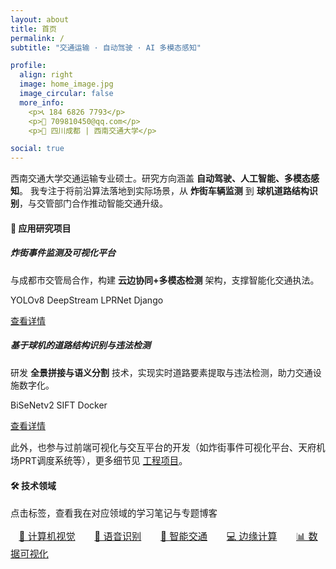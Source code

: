 ```yaml
---
layout: about
title: 首页
permalink: /
subtitle: "交通运输 · 自动驾驶 · AI 多模态感知"

profile:
  align: right
  image: home_image.jpg
  image_circular: false
  more_info: 
    <p>📞 184 6826 7793</p>
    <p>📧 709810450@qq.com</p>
    <p>📍 四川成都 | 西南交通大学</p>

social: true
---
```


<!-- 个人简介 -->
<p class="lead mb-4">
  西南交通大学交通运输专业硕士。研究方向涵盖 <b>自动驾驶、人工智能、多模态感知</b>。
  我专注于将前沿算法落地到实际场景，从 <b>炸街车辆监测</b> 到 <b>球机道路结构识别</b>，与交管部门合作推动智能交通升级。
</p>

<!-- 应用研究项目 -->
<h4 class="mb-3">🚀 应用研究项目</h4>
<div class="row">
  <div class="col-md-6 mb-3">
    <div class="card h-100 shadow-sm p-3">
      <h5 class="card-title font-weight-bold">炸街事件监测及可视化平台</h5>
      <p class="card-text font-weight-light">
        与成都市交管局合作，构建 <b>云边协同+多模态检测</b> 架构，支撑智能化交通执法。
      </p>
      <p>
        <span class="badge" style="background-color: var(--global-theme-color);">YOLOv8</span>
        <span class="badge" style="background-color: var(--global-theme-color);">DeepStream</span>
        <span class="badge" style="background-color: var(--global-theme-color);">LPRNet</span>
        <span class="badge" style="background-color: var(--global-theme-color);">Django</span>
      </p>
      <a href="{{ '/projects/work/frystreet/' | relative_url }}" 
         class="btn btn-sm text-white mt-auto" 
         style="background-color: var(--global-theme-color);">
         查看详情
      </a>
    </div>
  </div>

  <div class="col-md-6 mb-3">
    <div class="card h-100 shadow-sm p-3">
      <h5 class="card-title font-weight-bold">基于球机的道路结构识别与违法检测</h5>
      <p class="card-text font-weight-light">
        研发 <b>全景拼接与语义分割</b> 技术，实现实时道路要素提取与违法检测，助力交通设施数字化。
      </p>
      <p>
        <span class="badge" style="background-color: var(--global-theme-color);">BiSeNetv2</span>
        <span class="badge" style="background-color: var(--global-theme-color);">SIFT</span>
        <span class="badge" style="background-color: var(--global-theme-color);">Docker</span>
      </p>
      <a href="{{ '/projects/work/ptz_adapt/' | relative_url }}" 
         class="btn btn-sm text-white mt-auto" 
         style="background-color: var(--global-theme-color);">
         查看详情
      </a>
    </div>
  </div>
</div>

<!-- 前端项目一句话弱化 -->
<p class="text-muted mt-3" style="font-size: 0.9rem;">
  此外，也参与过前端可视化与交互平台的开发（如炸街事件可视化平台、天府机场PRT调度系统等），更多细节见 <a href="{{ '/projects/' | relative_url }}">工程项目</a>。
</p>

<!-- 技术领域 -->
<h4 class="mt-5 mb-2">🛠 技术领域</h4>
<p class="text-muted mb-3" style="font-size: 0.9rem;">
  点击标签，查看我在对应领域的学习笔记与专题博客
</p>
<p>
  <a href="{{ '/blog/tag/计算机视觉/' | relative_url }}" class="badge tech-badge">📘 计算机视觉</a>
  <a href="{{ '/blog/tag/语音识别/' | relative_url }}" class="badge tech-badge">🎤 语音识别</a>
  <a href="{{ '/blog/tag/its/' | relative_url }}" class="badge tech-badge">🚦 智能交通</a>
  <a href="{{ '/blog/tag/edge/' | relative_url }}" class="badge tech-badge">💻 边缘计算</a>
  <a href="{{ '/blog/tag/viz/' | relative_url }}" class="badge tech-badge">📊 数据可视化</a>
</p>

<style>
  .tech-badge {
    background-color: var(--global-theme-color);
    color: var(--global-card-bg-color);
    font-size: 0.95rem;
    padding: 0.45em 0.75em;
    margin: 2px;
  }
  .tech-badge:hover {
    background-color: var(--global-hover-color) !important;
    text-decoration: underline;
    cursor: pointer;
  }
</style>
